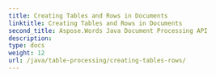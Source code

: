 ```yaml
---
title: Creating Tables and Rows in Documents
linktitle: Creating Tables and Rows in Documents
second_title: Aspose.Words Java Document Processing API
description: 
type: docs
weight: 12
url: /java/table-processing/creating-tables-rows/
---
```

